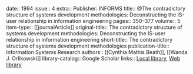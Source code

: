 date:: 1994
issue:: 4
extra:: Publisher: INFORMS
title:: @The contradictory structure of systems development methodologies: Deconstructing the IS-user relationship in information engineering
pages:: 350–377
volume:: 5
item-type:: [[journalArticle]]
original-title:: The contradictory structure of systems development methodologies: Deconstructing the IS-user relationship in information engineering
short-title:: The contradictory structure of systems development methodologies
publication-title:: Information Systems Research
authors:: [[Cynthia Mathis Beath]], [[Wanda J. Orlikowski]]
library-catalog:: Google Scholar
links:: [Local library](zotero://select/library/items/M8JQ6YRU), [Web library](https://www.zotero.org/users/6520516/items/M8JQ6YRU)
